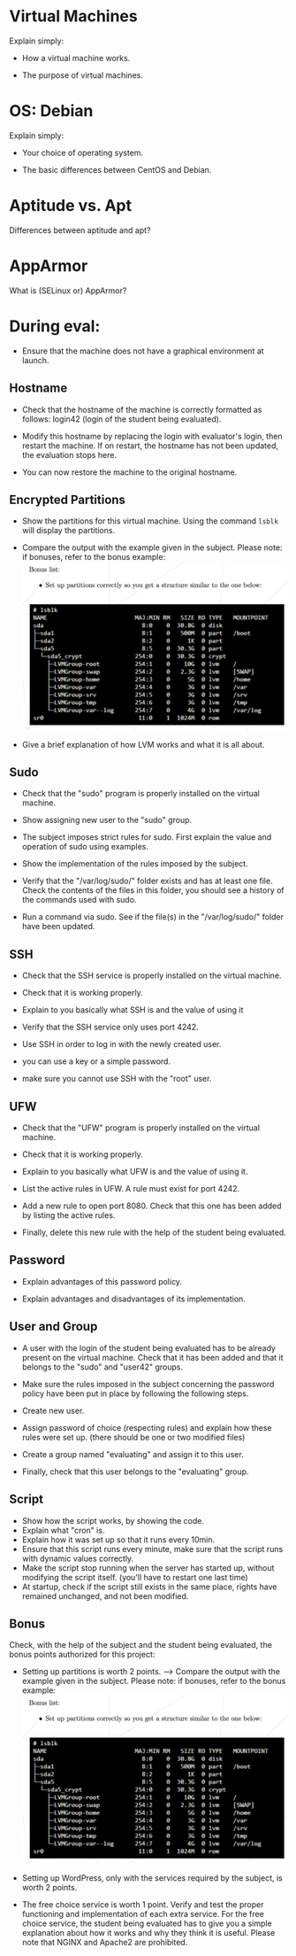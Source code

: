 # Virtual Machines
Explain simply:
- How a virtual machine works.


- The purpose of virtual machines.

# OS: Debian
Explain simply:
- Your choice of operating system.


- The basic differences between CentOS and Debian.


# Aptitude vs. Apt
Differences between aptitude and apt?


# AppArmor
What is (SELinux or) AppArmor?



# During eval:

- Ensure that the machine does not have a graphical environment at launch.

## Hostname
- Check that the hostname of the machine is correctly formatted as follows: login42 (login of the student being evaluated).

- Modify this hostname by replacing the login with evaluator's login, then restart the machine. If on restart, the hostname has not been updated, the evaluation stops here.

- You can now restore the machine to the original hostname.


## Encrypted Partitions
- Show the partitions for this virtual machine.
Using the command `lsblk` will display the partitions.

- Compare the output with the example given in the subject. Please note: if bonuses, refer to the bonus example:
![](../Pics/bonus_partitions.png)

- Give a brief explanation of how LVM works and what it is all about.


## Sudo
- Check that the "sudo" program is properly installed on the virtual machine.

- Show assigning new user to the "sudo" group.

- The subject imposes strict rules for sudo. First explain the value and operation of sudo using examples.

- Show the implementation of the rules imposed by the subject.

- Verify that the "/var/log/sudo/" folder exists and has at least one file.
Check the contents of the files in this folder, you should see a history of the commands used with sudo.

- Run a command via sudo. See if the file(s) in the "/var/log/sudo/" folder have been updated.

## SSH
- Check that the SSH service is properly installed on the virtual machine.

- Check that it is working properly.

- Explain to you basically what SSH is and the value of using it

- Verify that the SSH service only uses port 4242.

- Use SSH in order to log in with the newly created user.
- you can use a key or a simple password.
- make sure you cannot use SSH with the "root" user.

## UFW
- Check that the "UFW" program is properly installed on the virtual machine.

- Check that it is working properly.

- Explain to you basically what UFW is and the value of using it.

- List the active rules in UFW. A rule must exist for port 4242.

- Add a new rule to open port 8080. Check that this one has been added by listing the active rules.

- Finally, delete this new rule with the help of the student being evaluated.

## Password
- Explain advantages of this password policy.

- Explain advantages and disadvantages of its implementation.


## User and Group
- A user with the login of the student being evaluated has to be already present on the virtual machine. Check that it has been added and that it belongs to the "sudo" and "user42" groups.

- Make sure the rules imposed in the subject concerning the password policy have been put in place by following the following steps.
- Create new user.
- Assign password of choice (respecting rules) and explain how these rules were set up. (there should be one or two modified files)
- Create a group named "evaluating" and assign it to this user.
- Finally, check that this user belongs to the "evaluating" group.

## Script
- Show how the script works, by showing the code.
- Explain what "cron" is.
- Explain how it was set up so that it runs every 10min.
- Ensure that this script runs every minute, make sure that the script runs with dynamic values correctly.
- Make the script stop running when the server has started up, without modifying the script itself. (you'll have to restart one last time)
- At startup, check if the script still exists in the same place, rights have remained unchanged, and not been modified.

## Bonus
Check, with the help of the subject and the student being evaluated, the bonus
points authorized for this project:
- Setting up partitions is worth 2 points.
--> Compare the output with the example given in the subject. Please note: if bonuses, refer to the bonus example:
![](../Pics/bonus_partitions.png)

- Setting up WordPress, only with the services required by the subject,
is worth 2 points.
- The free choice service is worth 1 point.
Verify and test the proper functioning and implementation of each extra service.
For the free choice service, the student being evaluated has to give you a
simple explanation about how it works and why they think it is useful.
Please note that NGINX and Apache2 are prohibited.